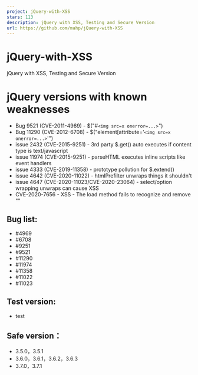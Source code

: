 ```yaml
---
project: jQuery-with-XSS
stars: 113
description: jQuery with XSS, Testing and Secure Version
url: https://github.com/mahp/jQuery-with-XSS
---
```


jQuery-with-XSS
===============

jQuery with XSS, Testing and Secure Version

jQuery versions with known weaknesses
=====================================

-   Bug 9521 (CVE-2011-4969) - $("#`<img src=x onerror=...>`")
-   Bug 11290 (CVE-2012-6708) - $("element\[attribute='`<img src=x onerror=...>`'")
-   issue 2432 (CVE-2015-9251) - 3rd party $.get() auto executes if content type is text/javascript
-   issue 11974 (CVE-2015-9251) - parseHTML executes inline scripts like event handlers
-   issue 4333 (CVE-2019-11358) - prototype pollution for $.extend()
-   issue 4642 (CVE-2020-11022) - htmlPrefilter unwraps things it shouldn't
-   issue 4647 (CVE-2020-11023/CVE-2020-23064) - select/option wrapping unwraps can cause XSS
-   CVE-2020-7656 - XSS - The load method fails to recognize and remove "<script>" HTML tags that contain a whitespace character, i.e: "</script >"

Bug list:
---------

-   #4969
-   #6708
-   #9251
-   #9521
-   #11290
-   #11974
-   #11358
-   #11022
-   #11023

Test version:
-------------

-   test

Safe version：
-------------

-   3.5.0，3.5.1
-   3.6.0，3.6.1，3.6.2，3.6.3
-   3.7.0，3.7.1
